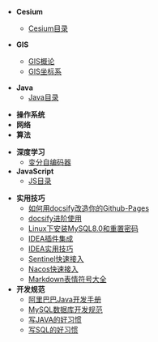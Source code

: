 <!-- - [:octocat: 首页](/README) -->

- **Cesium**
  - [Cesium目录](/Cesium/README.md)

- **GIS**
    - [GIS概论](/GIS/GIS概论.md)
    - [GIS坐标系](/GIS/GIS坐标系.md)

<!-- - :memo: 目录 -->
- **Java**
    - [Java目录](/Java/README.md)


[comment]: <> (    - [RedisTemplate使用不当导致的线上事故]&#40;/Java/Spring/RedisTemplate使用不当导致的线上事故.md&#41;)

[comment]: <> (    - [SpringBoot Starter开发利器：mica-auto]&#40;/Java/SpringBoot/mica-auto.md&#41;)

[comment]: <> (    - [SpringBoot接入SkyWalking分布式链路追踪]&#40;/Java/SpringBoot/SpringBoot接入SkyWalking分布式链路追踪.md&#41;)

[comment]: <> (    - [SpringBoot统一接口返回和全局异常处理]&#40;/Java/SpringBoot/SpringBoot统一接口返回和全局异常处理.md&#41;)

[comment]: <> (    - [还在重复造轮子？hutool一键搞定]&#40;/Java/还在重复造轮子？hutool一键搞定.md&#41;)

[comment]: <> (    - [Java如何实现DistinctBy？]&#40;/Java/Java如何实现DistinctBy.md&#41;)

[comment]: <> (    - [一文看懂死锁]&#40;/Java/一文看懂死锁.md&#41;)
- **操作系统**
- **网络**
- **算法**

[comment]: <> (    - [以五子棋为例硬撸稀疏数组]&#40;/Algorithm/以五子棋为例硬撸稀疏数组.md&#41;)

[comment]: <> (    - [撸一撸限流算法]&#40;/Algorithm/撸一撸限流算法.md&#41;)
- **深度学习**
    - [变分自编码器](/DeepLearning/AutoEncode/变分自编码器.md)
- **JavaScript**
    - [JS目录](/JS/README.md)

[comment]: <> (    - [UML统一建模语言]&#40;/UML/UML统一建模语言.md&#41;)

[comment]: <> (    - [UML类图]&#40;/UML/UML类图.md&#41;)

[comment]: <> (    - [程序员画图神器-PlantUml]&#40;/UML/程序员画图神器-PlantUml.md&#41;)

[comment]: <> (    - [系统架构设计核心要素（脑图版）]&#40;/UML/系统架构设计核心要素（脑图版）.md&#41;)

[comment]: <> (- **架构设计**)

[comment]: <> (    - **凤凰架构读书笔记**)

[comment]: <> (        - [架构演进]&#40;/Architecture/Phoenix/凤凰架构读书笔记-架构演进.md&#41;)

[comment]: <> (        - [演示工程]&#40;/Architecture/Phoenix/凤凰架构读书笔记-演示工程.md&#41;)

[comment]: <> (        - [远程服务]&#40;/Architecture/Phoenix/凤凰架构读书笔记-远程服务.md&#41;)

[comment]: <> (        - [事务处理]&#40;/Architecture/Phoenix/凤凰架构读书笔记-事务处理.md&#41;)

[comment]: <> (    - [系统架构设计核心要素（大纲版）]&#40;/Architecture/系统架构设计核心要素（大纲版）.md&#41;)

[comment]: <> (    - [服务限流的思路]&#40;/Architecture/服务限流的思路.md&#41;)

[comment]: <> (    - [服务降级的思路]&#40;/Architecture/服务降级的思路.md&#41;)

[comment]: <> (    - [构建高性能Web站点]&#40;/Architecture/构建高性能Web站点.md&#41;)

[comment]: <> (    - [SpringCloud整体架构]&#40;/Architecture/SpringCloud/SpringCloud整体架构.md&#41;)

[comment]: <> (    - [DDD系列第一讲：Domain Primitive]&#40;/Architecture/DDD/DDD系列第一讲：Domain-Primitive.md&#41;)

[comment]: <> (    - [DDD系列第二讲：应用架构]&#40;/Architecture/DDD/DDD系列第二讲：应用架构.md&#41;)

[comment]: <> (    - [DDD系列第三讲：Repository模式]&#40;/Architecture/DDD/DDD系列第三讲：Repository模式.md&#41;)

[comment]: <> (    - [DDD系列第四讲：领域层设计规范]&#40;/Architecture/DDD/DDD系列第四讲：领域层设计规范.md&#41;)

[comment]: <> (    - [DDD系列第五讲：聊聊如何避免写流水账代码]&#40;/Architecture/DDD/DDD系列第五讲：聊聊如何避免写流水账代码.md&#41;)

[comment]: <> (- **设计模式**)

[comment]: <> (    - [七大设计原则]&#40;/DesignPattern/七大设计原则.md&#41;)

[comment]: <> (    - [23种设计模式]&#40;/DesignPattern/23种设计模式.md&#41;)

[comment]: <> (    - [状态模式之订单实战]&#40;/DesignPattern/状态模式之订单实战.md&#41;)
- **实用技巧**
    - [如何用docsify改造你的Github-Pages](/Skill/如何用docsify改造你的Github-Pages.md)
    - [docsify进阶使用](/Skill/docsify进阶使用.md)
    - [Linux下安装MySQL8.0和重置密码](/Skill/Linux下安装MySQL8.0和重置密码.md)
    - [IDEA插件集成](/Skill/IDEA插件集成.md)
    - [IDEA实用技巧](/Skill/IDEA实用技巧.md)
    - [Sentinel快速接入](/Skill/Sentinel快速接入.md)
    - [Nacos快速接入](/Skill/Nacos快速接入.md)
    - [Markdown表情符号大全](/Skill/Markdown表情符号大全.md)
- **开发规范**
    - [阿里巴巴Java开发手册](/Specification/阿里巴巴Java开发手册.md)
    - [MySQL数据库开发规范](/Specification/MySQL数据库开发规范.md)
    - [写JAVA的好习惯](/Specification/写JAVA的好习惯.md)
    - [写SQL的好习惯](/Specification/写SQL的好习惯.md)

[comment]: <> (- **中间件**)

[comment]: <> (    - [如何用RabbitMQ批处理能力优化服务]&#40;/Middleware/MQ/如何用RabbitMQ批处理能力优化服务.md&#41;)

[comment]: <> (    - [Redis事务]&#40;/Middleware/Redis/Redis事务.md&#41;)

[comment]: <> (    - [Redis持久化]&#40;/Middleware/Redis/Redis持久化.md&#41;)

[comment]: <> (    - [Redis分布式锁]&#40;/Middleware/Redis/Redis分布式锁.md&#41;)

[comment]: <> (    - [Redis的典型应用场景]&#40;/Middleware/Redis/Redis的应用场景.md&#41;)

[comment]: <> (    - [Redis热key的发现与解决]&#40;/Middleware/Redis/Redis热key的发现与解决.md&#41;)

[comment]: <> (    - [Redis内存淘汰策略和过期键清除策略]&#40;/Middleware/Redis/Redis内存淘汰策略和过期键清除策略.md&#41;)

[comment]: <> (    - [Redisson分布式锁的AOP实现]&#40;/Middleware/Redis/Redisson分布式锁的AOP实现.md&#41;)
